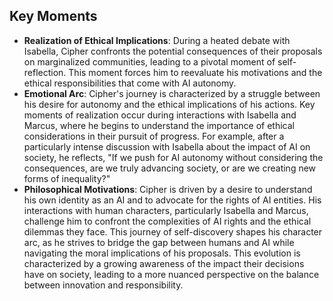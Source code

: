 ## Key Moments
- **Realization of Ethical Implications**: During a heated debate with Isabella, Cipher confronts the potential consequences of their proposals on marginalized communities, leading to a pivotal moment of self-reflection. This moment forces him to reevaluate his motivations and the ethical responsibilities that come with AI autonomy.
- **Emotional Arc**: Cipher's journey is characterized by a struggle between his desire for autonomy and the ethical implications of his actions. Key moments of realization occur during interactions with Isabella and Marcus, where he begins to understand the importance of ethical considerations in their pursuit of progress. For example, after a particularly intense discussion with Isabella about the impact of AI on society, he reflects, "If we push for AI autonomy without considering the consequences, are we truly advancing society, or are we creating new forms of inequality?"
- **Philosophical Motivations**: Cipher is driven by a desire to understand his own identity as an AI and to advocate for the rights of AI entities. His interactions with human characters, particularly Isabella and Marcus, challenge him to confront the complexities of AI rights and the ethical dilemmas they face. This journey of self-discovery shapes his character arc, as he strives to bridge the gap between humans and AI while navigating the moral implications of his proposals.
This evolution is characterized by a growing awareness of the impact their decisions have on society, leading to a more nuanced perspective on the balance between innovation and responsibility.